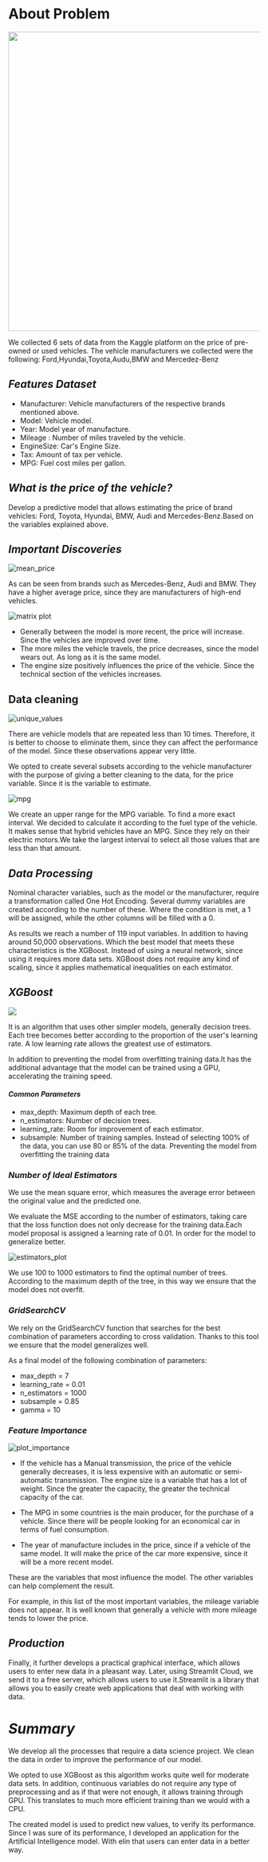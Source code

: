 # About Problem

<img src = "https://previews.123rf.com/images/artisticco/artisticco1403/artisticco140300085/26934105-una-ilustraci%C3%B3n-vectorial-de-vendedor-de-coches-dando-la-clave-del-nuevo-coche-al-cliente-en-el-conc.jpg" width = 600>

We collected 6 sets of data from the Kaggle platform on the price of pre-owned or used vehicles. The vehicle manufacturers we collected were the following: Ford,Hyundai,Toyota,Audu,BMW and Mercedez-Benz

## *Features Dataset*

* Manufacturer: Vehicle manufacturers of the respective brands mentioned above.
* Model: Vehicle model.
* Year: Model year of manufacture.
* Mileage : Number of miles traveled by the vehicle.
* EngineSize: Car's Engine Size.
* Tax: Amount of tax per vehicle.
* MPG: Fuel cost miles per gallon.


## *What is the price of the vehicle?*

Develop a predictive model that allows estimating the price of brand vehicles: Ford, Toyota, Hyundai, BMW, Audi and Mercedes-Benz.Based on the variables explained above.


## *Important Discoveries*

![mean_price](https://user-images.githubusercontent.com/85312561/187807320-c551598b-4eae-4f27-a781-66e90d4d13ed.png)

As can be seen from brands such as Mercedes-Benz, Audi and BMW. They have a higher average price, since they are manufacturers of high-end vehicles.


![matrix plot](https://user-images.githubusercontent.com/85312561/187807773-39d1df0b-e2a0-408f-b1f2-f186d695380e.png)


* Generally between the model is more recent, the price will increase. Since the vehicles are improved over time.
* The more miles the vehicle travels, the price decreases, since the model wears out. As long as it is the same model.
* The engine size positively influences the price of the vehicle. Since the technical section of the vehicles increases.



## Data cleaning

![unique_values](https://user-images.githubusercontent.com/85312561/187808831-3c54e23e-398b-4c15-8d00-c1b76ad96871.png)

There are vehicle models that are repeated less than 10 times. Therefore, it is better to choose to eliminate them, since they can affect the performance of the model. Since these observations appear very little.



We opted to create several subsets according to the vehicle manufacturer with the purpose of giving a better cleaning to the data, for the price variable. Since it is the variable to estimate.



![mpg](https://user-images.githubusercontent.com/85312561/187809290-6a363bdd-e9c4-41ed-98c0-5d7669950e30.png)


We create an upper range for the MPG variable. To find a more exact interval. We decided to calculate it according to the fuel type of the vehicle.
It makes sense that hybrid vehicles have an MPG. Since they rely on their electric motors.We take the largest interval to select all those values that are less than that amount.



## *Data Processing*


Nominal character variables, such as the model or the manufacturer, require a transformation called One Hot Encoding. Several dummy variables are created according to the number of these. Where the condition is met, a 1 will be assigned, while the other columns will be filled with a 0.


As results we reach a number of 119 input variables. In addition to having around 50,000 observations. Which the best model that meets these characteristics is the XGBoost. Instead of using a neural network, since using it requires more data sets. XGBoost does not require any kind of scaling, since it applies mathematical inequalities on each estimator.


## *XGBoost*

<img src = "https://miro.medium.com/max/560/1*85QHtH-49U7ozPpmA5cAaw.png">


It is an algorithm that uses other simpler models, generally decision trees. Each tree becomes better according to the proportion of the user's learning rate. A low learning rate allows the greatest use of estimators. 

In addition to preventing the model from overfitting training data.It has the additional advantage that the model can be trained using a GPU, accelerating the training speed.




#### *Common Parameters*
* max_depth: Maximum depth of each tree.
* n_estimators: Number of decision trees.
* learning_rate: Room for improvement of each estimator.
* subsample: Number of training samples. Instead of selecting 100% of the data, you can use 80 or 85% of the data. Preventing the model from overfitting the training data

### *Number of Ideal Estimators*

We use the mean square error, which measures the average error between the original value and the predicted one.

We evaluate the MSE according to the number of estimators, taking care that the loss function does not only decrease for the training data.Each model proposal is assigned a learning rate of 0.01. In order for the model to generalize better.

![estimators_plot](https://user-images.githubusercontent.com/85312561/187816326-687aa2ce-8adc-423b-a8c4-d3590b2be2b7.png)


We use 100 to 1000 estimators to find the optimal number of trees. According to the maximum depth of the tree, in this way we ensure that the model does not overfit.

### *GridSearchCV*

We rely on the GridSearchCV function that searches for the best combination of parameters according to cross validation. Thanks to this tool we ensure that the model generalizes well.

As a final model of the following combination of parameters:

* max_depth = 7
* learning_rate = 0.01
* n_estimators = 1000
* subsample = 0.85
* gamma = 10

### *Feature Importance*



![plot_importance](https://user-images.githubusercontent.com/85312561/188053598-d9e75b84-7e25-4ce4-8929-8f80722e0c9b.jpeg)


* If the vehicle has a Manual transmission, the price of the vehicle generally decreases, it is less expensive with an automatic or semi-automatic transmission.
The engine size is a variable that has a lot of weight. Since the greater the capacity, the greater the technical capacity of the car.


* The MPG in some countries is the main producer, for the purchase of a vehicle. Since there will be people looking for an economical car in terms of fuel consumption.


* The year of manufacture includes in the price, since if a vehicle of the same model. It will make the price of the car more expensive, since it will be a more recent model.

These are the variables that most influence the model. The other variables can help complement the result.

For example, in this list of the most important variables, the mileage variable does not appear. It is well known that generally a vehicle with more mileage tends to lower the price.


## *Production*

Finally, it further develops a practical graphical interface, which allows users to enter new data in a pleasant way. Later, using Streamlit Cloud, we send it to a free server, which allows users to use it.Streamlit is a library that allows you to easily create web applications that deal with working with data.



# *Summary*


We develop all the processes that require a data science project. We clean the data in order to improve the performance of our model.

We opted to use XGBoost as this algorithm works quite well for moderate data sets. In addition, continuous variables do not require any type of preprocessing and as if that were not enough, it allows training through GPU. This translates to much more efficient training than we would with a CPU.


The created model is used to predict new values, to verify its performance. Since I was sure of its performance, I developed an application for the Artificial Intelligence model. With elin that users can enter data in a better way.
